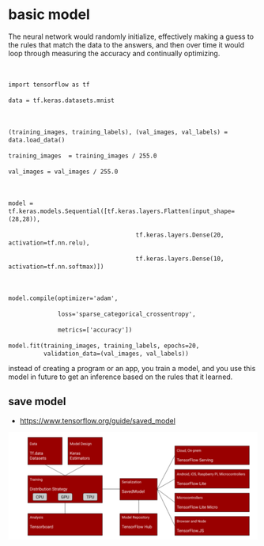 # basic model



The neural network would randomly initialize, effectively making a guess to the rules that match the data to the answers, and then over time it would loop through measuring the accuracy and continually optimizing.


```


import tensorflow as tf

data = tf.keras.datasets.mnist

 

(training_images, training_labels), (val_images, val_labels) = data.load_data()

training_images  = training_images / 255.0

val_images = val_images / 255.0

 

model = tf.keras.models.Sequential([tf.keras.layers.Flatten(input_shape=(28,28)),

                                    tf.keras.layers.Dense(20, activation=tf.nn.relu),

                                    tf.keras.layers.Dense(10, activation=tf.nn.softmax)])

 

model.compile(optimizer='adam',

              loss='sparse_categorical_crossentropy',

              metrics=['accuracy'])

model.fit(training_images, training_labels, epochs=20, 
          validation_data=(val_images, val_labels))

```


 instead of creating a program or an app, you train a model, and you use this model in future to get an inference based on the rules that it learned.


## save model

* https://www.tensorflow.org/guide/saved_model

![](./mlLife5.png)